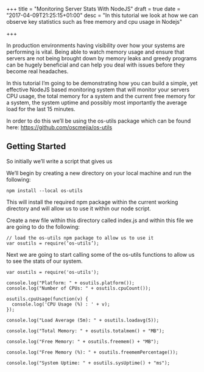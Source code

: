 +++
title = "Monitoring Server Stats With NodeJS"
draft = true
date = "2017-04-09T21:25:15+01:00"
desc = "In this tutorial we look at how we can observe key statistics such as free memory and cpu usage in Nodejs"

+++

In production environments having visibility over how your systems are performing is vital. Being able to watch memory usage and ensure that servers are not being brought down by memory leaks and greedy programs can be hugely beneficial and can help you deal with issues before they become real headaches.

In this tutorial I’m going to be demonstrating how you can build a simple, yet effective NodeJS based monitoring system that will monitor your servers CPU usage, the total memory for a system and the current free memory for a system, the system uptime and possibly most importantly the average load for the last 15 minutes.

In order to do this we’ll be using the os-utils package which can be found here: https://github.com/oscmejia/os-utils

## Getting Started

So initially we’ll write a script that gives us

We’ll begin by creating a new directory on your local machine and run the following:

~~~
npm install --local os-utils
~~~

This will install the required npm package within the current working directory and will allow us to use it within our node script.

Create a new file within this directory called index.js and within this file we are going to do the following:

~~~
// load the os-utils npm package to allow us to use it
var osutils = require(‘os-utils’);
~~~

Next we are going to start calling some of the os-utils functions to allow us to see the stats of our system. 

~~~
var osutils = require('os-utils');

console.log("Platform: " + osutils.platform());
console.log("Number of CPUs: " + osutils.cpuCount());

osutils.cpuUsage(function(v) {
  console.log('CPU Usage (%) : ' + v);
});

console.log("Load Average (5m): " + osutils.loadavg(5));

console.log("Total Memory: " + osutils.totalmem() + "MB");

console.log("Free Memory: " + osutils.freemem() + "MB");

console.log("Free Memory (%): " + osutils.freememPercentage());

console.log("System Uptime: " + osutils.sysUptime() + "ms");
~~~

